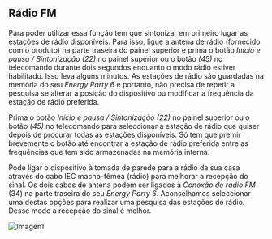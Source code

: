 ## Rádio FM

Para poder utilizar essa função tem que sintonizar em primeiro lugar as estações de rádio disponíveis. Para isso, ligue a antena de rádio (fornecido com o produto) na parte traseira do painel superior e prima o botão *Início e pausa / Sintonização (22)* no painel superior ou o botão *(45)* no telecomando durante dois segundos enquanto o modo rádio estiver habilitado. Isso leva alguns minutos. As estações de rádio são guardadas na memória do seu *Energy Party 6* e portanto, não precisa de repetir a pesquisa se alterar a posição do dispositivo ou modificar a frequência da estação de rádio preferida.

Prima o botão *Início e pausa / Sintonização (22)* no painel superior ou o botão *(45)* no telecomando para seleccionar a estação de rádio que quiser depois de procurar todas as estações disponíveis. Só tem que premir brevemente o botão até encontrar a estação de rádio preferida entre as frequências que tem sido armazenadas na memória interna.

Pode ligar o dispositivo à tomada de parede para a rádio da sua casa através do cabo IEC macho-fêmea (rádio) para melhorar a recepção do sinal. Os dois cabos de antena podem ser ligados à *Conexão de rádio FM* (34) na parte traseira do seu *Energy Party 6*. Aconselhamos seleccionar uma destas opções para realizar uma pesquisa das estações de rádio. Desse modo a recepção do sinal é melhor.

   ![Imagen1](http://static.energysistem.com/images/manuals/42360/59563b1c48efa.jpg)

